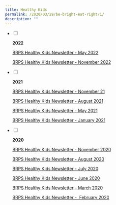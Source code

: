 ```yaml
---
title: Healthy Kids
permalink: /2020/03/29/be-bright-eat-right/1/
description: ""
---
```

<ul class="jekyllcodex_accordion">
<li>
<input type="checkbox" id="accordion1">
<label for="accordion1"><p><strong>2022</strong></p></label>
<div>
<p><a href="/files/BRPS-Healthy-Kids-Newsletter-May-2022.pdf">BRPS Healthy Kids Newsletter - May 2022</a></p>
	<p><a href="files/from%20mr%20chionh%20brps%20healthy%20kids%20newsletter%20-%20nov%202022.pdf">BRPS Healthy Kids Newsletter - November 2022</a></p>
</div>
</li>  
<li>
<input type="checkbox" id="accordion2">
<label for="accordion2"><p><strong>2021</strong></p></label>
<div>
<p><a href="/files/BRPS-Healthy-Kids-Newsletter-Nov-21.pdf">BRPS Healthy Kids Newsletter - November 21</a></p>
<p><a href="/files/BRPS-Healthy-Kids-Newsletter-Aug-2021-1.pdf">BRPS Healthy Kids Newsletter - August 2021</a></p>
<p><a href="/files/BRPS-Healthy-Kids-Newsletter-MAY-2021.pdf">BRPS Healthy Kids Newsletter - May 2021</a></p>
<p><a href="/files/BRPS-Healthy-Kids-Newsletter-JAN-2021.pdf">BRPS Healthy Kids Newsletter - January 2021</a></p>
</div>
</li>  
<li>
<input type="checkbox" id="accordion3">
<label for="accordion3"><p><strong>2020</strong></p></label>
<div>
<p><a href="/files/BRPS-Healthy-Kids-Newsletter-NOV-2020.pdf">BRPS Healthy Kids Newsletter - November 2020</a></p>
<p><a href="/files/Update_BRPS-Healthy-Kids-Newsletter-AUG-2020-final.pdf">BRPS Healthy Kids Newsletter - August 2020</a></p>
<p><a href="/files/BRPS-Healthy-Kids-Newsletter-JULY-2020.pdf">BRPS Healthy Kids Newsletter - July 2020</a></p>
<p><a href="/files/BRPS-Healthy-Kids-Newsletter-June-2020-final.pdf">BRPS Healthy Kids Newsletter - June 2020</a></p>
<p><a href="/files/BRPS-Healthy-Kids-Newsletter-March-2020.pdf">BRPS Healthy Kids Newsletter - March 2020</a></p>
<p><a href="/files/BRPS-Healthy-Kids-Newsletter-27-Feb-2020-Final-TAPGRABGO-SATS-logo.pdf">BRPS Healthy Kids Newsletter -&nbsp; February 2020</a></p>
</div>
</li>
</ul>